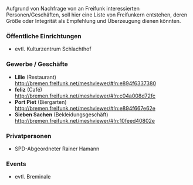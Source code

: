Aufgrund von Nachfrage von an Freifunk interessierten Personen/Geschäften, soll hier eine Liste von Freifunkern entstehen, deren Größe oder Integrität als Empfehlung und Überzeugung dienen könnten.

### Öffentliche Einrichtungen

* evtl. Kulturzentrum Schlachthof


### Gewerbe / Geschäfte

* **Lilie** (Restaurant)  
  http://bremen.freifunk.net/meshviewer/#!n:e894f6337380
* **feliz** (Café)  
  http://bremen.freifunk.net/meshviewer/#!n:c04a008d72fc
* **Port Piet** (Biergarten)  
  http://bremen.freifunk.net/meshviewer/#!n:e894f667e62e
* **Sieben Sachen** (Bekleidungsgeschäft)  
  http://bremen.freifunk.net/meshviewer/#!n:10feed40802e


### Privatpersonen

* SPD-Abgeordneter Rainer Hamann


### Events

* evtl. Breminale